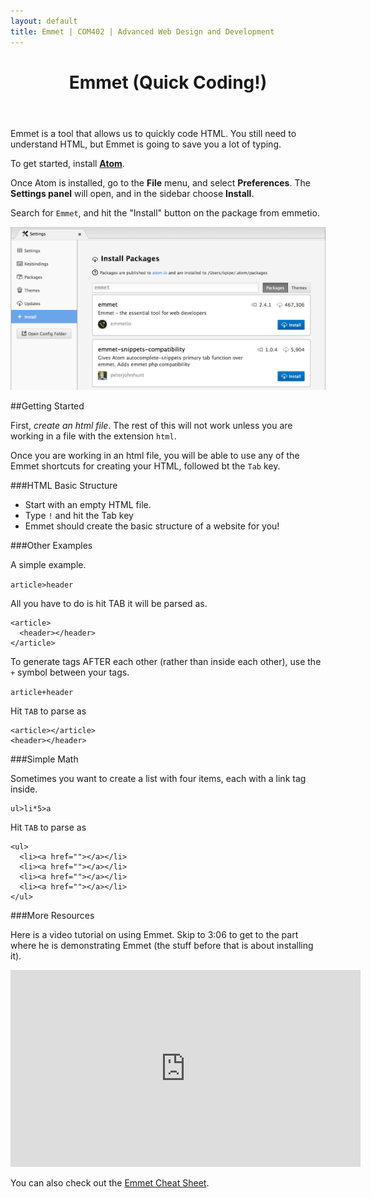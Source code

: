 ```yaml
---
layout: default
title: Emmet | COM402 | Advanced Web Design and Development
---
```



<header>
	<h1>Emmet (Quick Coding!)</h1>
</header>
      	
Emmet is a tool that allows us to quickly code HTML.  You still need to understand HTML, but Emmet is going to save you a lot of typing.

To get started, install [**Atom**](https://atom.io/).

Once Atom is installed, go to the **File** menu, and select **Preferences**.  The **Settings panel** will open, and in the sidebar choose **Install**.


Search for `Emmet`, and hit the "Install" button on the package from emmetio.

<img src="/media/resources/emmet-01.png" alt="Install Emmet Package in Atom" />

##Getting Started

First, *create an html file*.  The rest of this will not work unless you are working in a file with the extension `html`.

Once you are working in an html file, you will be able to use any of the Emmet shortcuts for creating your HTML, followed bt the `Tab` key.


###HTML Basic Structure

- Start with an empty HTML file.
- Type `!` and hit the Tab key
- Emmet should create the basic structure of a website for you!

###Other Examples

A simple example.

```article>header```

All you have to do is hit TAB it will be parsed as.

```
<article>
  <header></header>
</article>
```

To generate tags AFTER each other (rather than inside each other), use the `+` symbol between your tags.

```article+header```

Hit `TAB` to parse as 

```
<article></article>
<header></header>
```

###Simple Math

Sometimes you want to create a list with four items, each with a link tag inside.

```
ul>li*5>a
```

Hit `TAB` to parse as 

```
<ul>
  <li><a href=""></a></li>
  <li><a href=""></a></li>
  <li><a href=""></a></li>
  <li><a href=""></a></li>
</ul>
```

###More Resources

Here is a video tutorial on using Emmet.  Skip to 3:06 to get to the part where he is demonstrating Emmet (the stuff before that is about installing it).

<iframe width="560" height="315" src="https://www.youtube.com/embed/0uIPGgq9R5Y" frameborder="0" allowfullscreen></iframe>

You can also check out the [Emmet Cheat Sheet](http://docs.emmet.io/cheat-sheet/).
